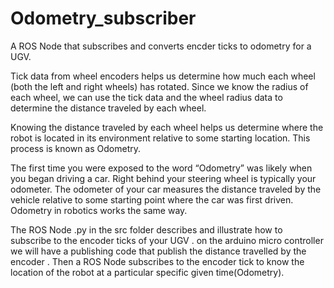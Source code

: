 # Odometry_subscriber
A  ROS Node that subscribes  and converts encder ticks to odometry  for a UGV. 

Tick data from wheel encoders helps us determine how much each wheel (both the left and right wheels) has rotated. Since we know the radius of each wheel, we can use the tick data and the wheel radius data to determine the distance traveled by each wheel.

Knowing the distance traveled by each wheel helps us determine where the robot is located in its environment relative to some starting location. This process is known as Odometry. 

The first time you were exposed to the word “Odometry” was likely when you began driving a car. Right behind your steering wheel is typically your odometer. The odometer of your car measures the distance traveled by the vehicle relative to some starting point where the car was first driven. Odometry in robotics works the same way.

The ROS Node .py in the src folder describes and illustrate how to subscribe to the encoder ticks of your UGV . on the arduino micro controller we will have a publishing code that publish the distance travelled by the encoder . Then a ROS Node subscribes to the encoder tick to know the location of the robot at a particular specific given time(Odometry).
